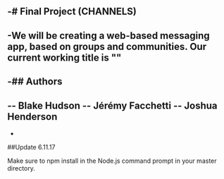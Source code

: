 -# Final Project (CHANNELS)
 -
 -We will be creating a web-based messaging app, based on groups and communities. Our current working title is ""
 -
 -## Authors
 -
 -- Blake Hudson
 -- Jérémy Facchetti
 -- Joshua Henderson
 -
 -


##Update 6.11.17

Make sure to npm install in the Node.js command prompt in your master directory.


